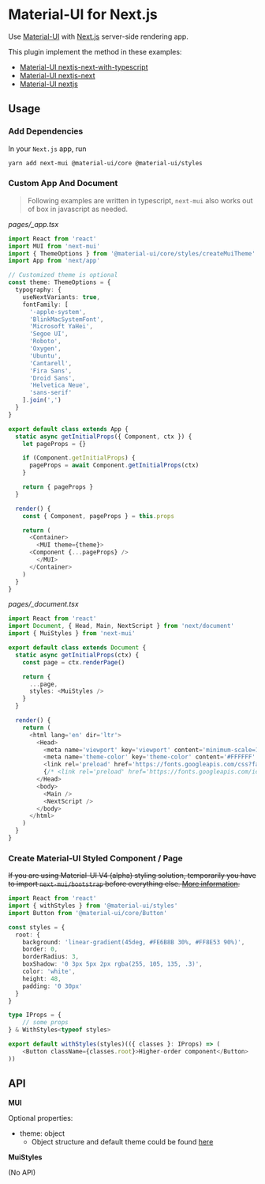 # Material-UI for Next.js

Use [Material-UI](https://material-ui.com/) with [Next.js](https://nextjs.org/) server-side rendering app.

This plugin implement the method in these examples:

- [Material-UI nextjs-next-with-typescript](https://github.com/mui-org/material-ui/tree/next/examples/nextjs-next-with-typescript)
- [Material-UI nextjs-next](https://github.com/mui-org/material-ui/tree/next/examples/nextjs-next)
- [Material-UI nextjs](https://github.com/mui-org/material-ui/tree/next/examples/nextjs)

## Usage

### Add Dependencies

In your `Next.js` app, run

``` bash
yarn add next-mui @material-ui/core @material-ui/styles
```

### Custom App And Document

> Following examples are written in typescript, `next-mui` also works out of box in javascript as needed.

*pages/_app.tsx*

``` typescript
import React from 'react'
import MUI from 'next-mui'
import { ThemeOptions } from '@material-ui/core/styles/createMuiTheme'
import App from 'next/app'

// Customized theme is optional
const theme: ThemeOptions = {
  typography: {
    useNextVariants: true,
    fontFamily: [
      '-apple-system',
      'BlinkMacSystemFont',
      'Microsoft YaHei',
      'Segoe UI',
      'Roboto',
      'Oxygen',
      'Ubuntu',
      'Cantarell',
      'Fira Sans',
      'Droid Sans',
      'Helvetica Neue',
      'sans-serif'
    ].join(',')
  }
}

export default class extends App {
  static async getInitialProps({ Component, ctx }) {
    let pageProps = {}

    if (Component.getInitialProps) {
      pageProps = await Component.getInitialProps(ctx)
    }

    return { pageProps }
  }

  render() {
    const { Component, pageProps } = this.props

    return (
      <Container>
      	<MUI theme={theme}>
	  <Component {...pageProps} />
        </MUI>
      </Container>
    )
  }
}
```

*pages/_document.tsx*

``` typescript
import React from 'react'
import Document, { Head, Main, NextScript } from 'next/document'
import { MuiStyles } from 'next-mui'

export default class extends Document {
  static async getInitialProps(ctx) {
    const page = ctx.renderPage()

    return {
      ...page,
      styles: <MuiStyles />
    }
  }

  render() {
    return (
      <html lang='en' dir='ltr'>
        <Head>
          <meta name='viewport' key='viewport' content='minimum-scale=1, initial-scale=1, width=device-width, shrink-to-fit=no, user-scalable=no' />
          <meta name='theme-color' key='theme-color' content='#FFFFFF' />
          <link rel='preload' href='https://fonts.googleapis.com/css?family=Roboto:300,400,500' as='style' />
      	  {/* <link rel='preload' href='https://fonts.googleapis.com/icon?family=Material+Icons' as='style' /> */}
        </Head>
        <body>
          <Main />
          <NextScript />
        </body>
      </html>
    )
  }
}
```

### Create Material-UI Styled Component / Page

~~If you are using Material-UI V4 (alpha) styling solution, temporarily you have to import `next-mui/bootstrap` before everything else. [More information](https://material-ui.com/css-in-js/basics/).~~

``` typescript
import React from 'react'
import { withStyles } from '@material-ui/styles'
import Button from '@material-ui/core/Button'

const styles = {
  root: {
    background: 'linear-gradient(45deg, #FE6B8B 30%, #FF8E53 90%)',
    border: 0,
    borderRadius: 3,
    boxShadow: '0 3px 5px 2px rgba(255, 105, 135, .3)',
    color: 'white',
    height: 48,
    padding: '0 30px'
  }
}

type IProps = {
    // some props
} & WithStyles<typeof styles>

export default withStyles(styles)(({ classes }: IProps) => (
    <Button className={classes.root}>Higher-order component</Button>
))
```

## API

**MUI**

Optional properties:

- theme: object
  - Object structure and default theme could be found [here](https://material-ui.com/customization/default-theme/)

**MuiStyles**

(No API)



